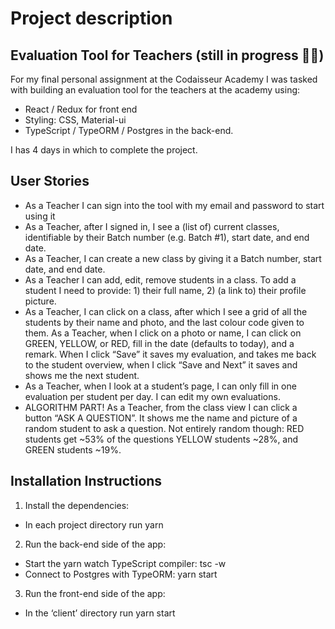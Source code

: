 Project description
===

Evaluation Tool for Teachers (still in progress ✌🏼)
--

For my final personal assignment at the Codaisseur Academy I was tasked with building an evaluation tool 
for the teachers at the academy using:

- React / Redux for front end
- Styling: CSS, Material-ui
- TypeScript / TypeORM / Postgres in the back-end. 

I has 4 days in which to complete the project. 

User Stories
--

- As a Teacher I can sign into the tool with my email and password to start using it
- As a Teacher, after I signed in, I see a (list of) current classes, identifiable by their Batch number (e.g. Batch #1), start date, and end date.
- As a Teacher, I can create a new class by giving it a Batch number, start date, and end date.
- As a Teacher I can add, edit, remove students in a class. To add a student I need to provide: 1) their full name, 2) (a link to) their profile picture.
- As a Teacher, I can click on a class, after which I see a grid of all the students by their name and photo, and the last colour code given to them. As a Teacher, when I click on a photo or name, I can click on GREEN, YELLOW, or RED, fill in the date (defaults to today), and a remark. When I click “Save” it saves my evaluation, and takes me back to the student overview, when I click “Save and Next” it saves and shows me the next student.
- As a Teacher, when I look at a student’s page, I can only fill in one evaluation per student per day. I can edit my own evaluations.
- ALGORITHM PART! As a Teacher, from the class view I can click a button “ASK A QUESTION”. It shows me the name and picture of a random student to ask a question. Not entirely random though: RED students get ~53% of the questions YELLOW students ~28%, and GREEN students ~19%.

Installation Instructions
--

1. Install the dependencies:

- In each project directory run yarn

2. Run the back-end side of the app:

- Start the yarn watch TypeScript compiler: tsc -w
- Connect to Postgres with TypeORM: yarn start

3. Run the front-end side of the app:

- In the ‘client’ directory run yarn start

